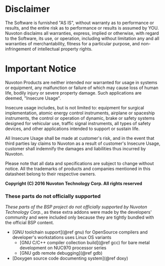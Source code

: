 # Disclaimer

The Software is furnished "AS IS", without warranty as to performance or results, and
the entire risk as to performance or results is assumed by YOU. Nuvoton disclaims all
warranties, express, implied or otherwise, with regard to the Software, its use, or
operation, including without limitation any and all warranties of merchantability, fitness
for a particular purpose, and non-infringement of intellectual property rights.

# Important Notice

Nuvoton Products are neither intended nor warranted for usage in systems or equipment,
any malfunction or failure of which may cause loss of human life, bodily injury or severe
property damage. Such applications are deemed, "Insecure Usage".

Insecure usage includes, but is not limited to: equipment for surgical implementation,
atomic energy control instruments, airplane or spaceship instruments, the control or
operation of dynamic, brake or safety systems designed for vehicular use, traffic signal
instruments, all types of safety devices, and other applications intended to support or
sustain life.

All Insecure Usage shall be made at customer's risk, and in the event that third parties
lay claims to Nuvoton as a result of customer's Insecure Usage, customer shall indemnify
the damages and liabilities thus incurred by Nuvoton.

Please note that all data and specifications are subject to change without notice. All the
trademarks of products and companies mentioned in this datasheet belong to their respective
owners.

**Copyright (C) 2016 Nuvoton Technology Corp. All rights reserved**

### These parts do not officially supported

*These parts of the BSP project do not officially supported by Nuvoton Technology Corp.*,
as these extra addons were made by the developers' community and were included
only because they are tightly bundled with the official BSP content.

* [GNU toolchain support](@ref gnu) for OpenSource compilers
and developer's workstations uses Linux OS variants
	* [GNU C/C++ compiler collection build](@ref gcc) for bare metal development on NUC970 processor series
	* [GNU gdb remote debugging](@ref gdb)
* [Doxygen source code documenting system](@ref doxy)
